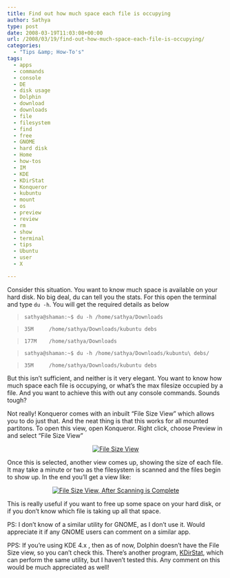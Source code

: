 ```yaml
---
title: Find out how much space each file is occupying
author: Sathya
type: post
date: 2008-03-19T11:03:08+00:00
url: /2008/03/19/find-out-how-much-space-each-file-is-occupying/
categories:
  - "Tips &amp; How-To's"
tags:
  - apps
  - commands
  - console
  - DE
  - disk usage
  - Dolphin
  - download
  - downloads
  - file
  - filesystem
  - find
  - free
  - GNOME
  - hard disk
  - Home
  - how-tos
  - IM
  - KDE
  - KDirStat
  - Konqueror
  - kubuntu
  - mount
  - os
  - preview
  - review
  - rm
  - show
  - terminal
  - tips
  - Ubuntu
  - user
  - X

---
```

Consider this situation. You want to know much space is available on your hard disk. No big deal, du can tell you the stats. For this open the terminal and type `du -h`. You will get the required details as below

> `sathya@shaman:~$ du -h /home/sathya/Downloads`
  
> `35M     /home/sathya/Downloads/kubuntu debs`
  
> `177M    /home/sathya/Downloads`
  
> `sathya@shaman:~$ du -h /home/sathya/Downloads/kubuntu\ debs/`
  
> `35M     /home/sathya/Downloads/kubuntu debs`

But this isn&#8217;t sufficient, and neither is it very elegant. You want to know how much space each file is occupying, or what&#8217;s the max filesize occupied by a file. And you want to achieve this with out any console commands. Sounds tough?

Not really! Konqueror comes with an inbuilt &#8220;File Size View&#8221; which allows you to do just that. And the neat thing is that this works for all mounted partitons. To open this view, open Konqueror. Right click, choose Preview in and select &#8220;File Size View&#8221;

<p align="center">
  <a href="https://sathyasays.com/wp-content/uploads/2008/03/filesizwview.jpg" title="File Size View"><img src="https://sathyasays.com/wp-content/uploads/2008/03/filesizwview.thumbnail.jpg" alt="File Size View" /></a>
</p>

<p align="left">
  Once this is selected, another view comes up, showing the size of each file. It may take a minute or two as the filesystem is scanned and the files begin to show up. In the end you&#8217;ll get a view like:
</p>

<p align="center">
  <a href="https://sathyasays.com/wp-content/uploads/2008/03/filesizwview1.jpg" title="File Size View, After Scanning is Complete"><img src="https://sathyasays.com/wp-content/uploads/2008/03/filesizwview1.thumbnail.jpg" alt="File Size View, After Scanning is Complete" /></a>
</p>

<p align="left">
  This is really useful if you want to free up some space on your hard disk, or if you don&#8217;t know which file is taking up all that space.
</p>

<p align="left">
  PS: I don&#8217;t know of a similar utility for GNOME, as I don&#8217;t use it. Would appreciate it if any GNOME users can comment on a similar app.
</p>

PPS: If you&#8217;re using KDE 4.x , then as of now, Dolphin doesn&#8217;t have the File Size view, so you can&#8217;t check this. There&#8217;s another program, [KDirStat][1], which can perform the same utility, but I haven&#8217;t tested this. Any comment on this would be much appreciated as well!

 [1]: https://kdirstat.sourceforge.net/ "KDirStat"
